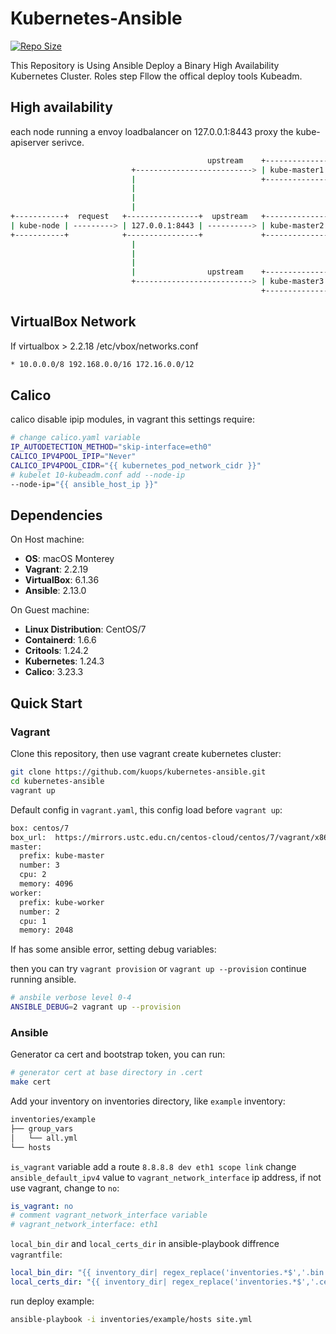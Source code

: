 # Kubernetes-Ansible

[![Repo Size](https://img.shields.io/github/repo-size/kuops/kubernetes-ansible)](https://github.com/kuops/kubernetes-ansible)

<!-- markdownlint-disable MD013 -->
This Repository is Using Ansible Deploy a Binary High Availability Kubernetes Cluster. Roles step Fllow the offical deploy tools Kubeadm.

## High availability

each node running a envoy loadbalancer on 127.0.0.1:8443 proxy the kube-apiserver serivce.

```bash
                                            upstream    +-------------------+
                           +--------------------------> | kube-master1:6443 |
                           |                            +-------------------+
                           |
                           |
                           |
+-----------+  request   +----------------+  upstream   +-------------------+
| kube-node | ---------> | 127.0.0.1:8443 | ----------> | kube-master2:6443 |
+-----------+            +----------------+             +-------------------+
                           |
                           |
                           |
                           |                upstream    +-------------------+
                           +--------------------------> | kube-master3:6443 |
                                                        +-------------------+

```

## VirtualBox Network

If virtualbox > 2.2.18 /etc/vbox/networks.conf

```bash
* 10.0.0.0/8 192.168.0.0/16 172.16.0.0/12
```

## Calico

calico disable ipip modules, in vagrant this settings require:

```bash
# change calico.yaml variable
IP_AUTODETECTION_METHOD="skip-interface=eth0"
CALICO_IPV4POOL_IPIP="Never"
CALICO_IPV4POOL_CIDR="{{ kubernetes_pod_network_cidr }}"
# kubelet 10-kubeadm.conf add --node-ip
--node-ip="{{ ansible_host_ip }}"
```

## Dependencies

On Host machine:

- **OS**: macOS Monterey
- **Vagrant**: 2.2.19
- **VirtualBox**: 6.1.36
- **Ansible**: 2.13.0

On Guest machine:

- **Linux Distribution**: CentOS/7
- **Containerd**: 1.6.6
- **Critools**: 1.24.2
- **Kubernetes**: 1.24.3
- **Calico**: 3.23.3

## Quick Start

### Vagrant

Clone this repository, then use vagrant create kubernetes cluster:

```bash
git clone https://github.com/kuops/kubernetes-ansible.git
cd kubernetes-ansible
vagrant up
```

Default config in `vagrant.yaml`, this config load before `vagrant up`:

```bash
box: centos/7
box_url:  https://mirrors.ustc.edu.cn/centos-cloud/centos/7/vagrant/x86_64/images/CentOS-7-x86_64-Vagrant-2004_01.VirtualBox.box
master:
  prefix: kube-master
  number: 3
  cpu: 2
  memory: 4096
worker:
  prefix: kube-worker
  number: 2
  cpu: 1
  memory: 2048
```

If has some ansible error, setting debug variables:

then you can try `vagrant provision` or `vagrant up --provision` continue running ansible.

```bash
# ansbile verbose level 0-4
ANSIBLE_DEBUG=2 vagrant up --provision
```

### Ansible

Generator ca cert and bootstrap token, you can run:

```bash
# generator cert at base directory in .cert
make cert
```

Add your inventory on inventories directory, like `example` inventory:

```bash
inventories/example
├── group_vars
│   └── all.yml
└── hosts
```

`is_vagrant` variable add a route `8.8.8.8 dev eth1 scope link` change `ansible_default_ipv4` value to `vagrant_network_interface` ip address, if not use vagrant, change to `no`:

```yaml
is_vagrant: no
# comment vagrant_network_interface variable
# vagrant_network_interface: eth1
```

`local_bin_dir` and `local_certs_dir` in ansible-playbook diffrence `vagrantfile`:

```yaml
local_bin_dir: "{{ inventory_dir| regex_replace('inventories.*$','.bin') }}"
local_certs_dir: "{{ inventory_dir| regex_replace('inventories.*$','.certs') }}"
```

run deploy example:

```bash
ansible-playbook -i inventories/example/hosts site.yml
```
